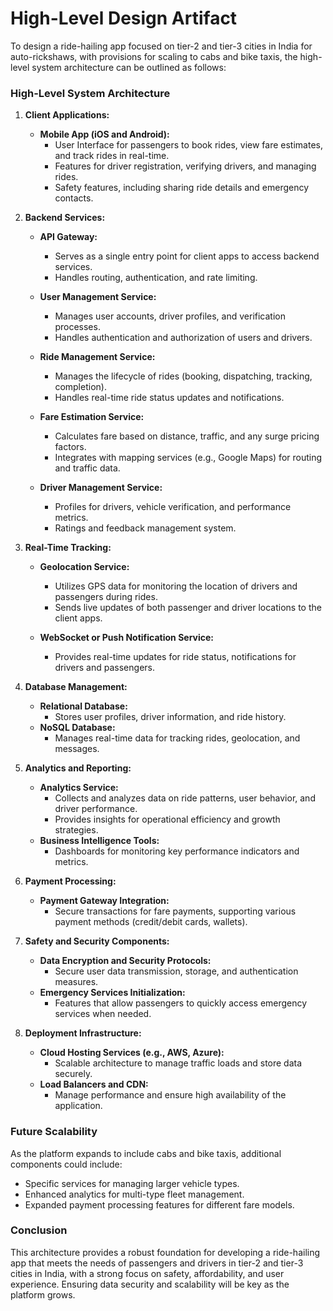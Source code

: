 # High-Level Design Artifact

To design a ride-hailing app focused on tier-2 and tier-3 cities in India for auto-rickshaws, with provisions for scaling to cabs and bike taxis, the high-level system architecture can be outlined as follows:

### High-Level System Architecture

1. **Client Applications:**
   - **Mobile App (iOS and Android):** 
     - User Interface for passengers to book rides, view fare estimates, and track rides in real-time.
     - Features for driver registration, verifying drivers, and managing rides.
     - Safety features, including sharing ride details and emergency contacts.

2. **Backend Services:**
   - **API Gateway:**
     - Serves as a single entry point for client apps to access backend services.
     - Handles routing, authentication, and rate limiting.

   - **User Management Service:**
     - Manages user accounts, driver profiles, and verification processes.
     - Handles authentication and authorization of users and drivers.

   - **Ride Management Service:**
     - Manages the lifecycle of rides (booking, dispatching, tracking, completion).
     - Handles real-time ride status updates and notifications.

   - **Fare Estimation Service:**
     - Calculates fare based on distance, traffic, and any surge pricing factors.
     - Integrates with mapping services (e.g., Google Maps) for routing and traffic data.

   - **Driver Management Service:**
     - Profiles for drivers, vehicle verification, and performance metrics.
     - Ratings and feedback management system.

3. **Real-Time Tracking:**
   - **Geolocation Service:**
     - Utilizes GPS data for monitoring the location of drivers and passengers during rides.
     - Sends live updates of both passenger and driver locations to the client apps.

   - **WebSocket or Push Notification Service:**
     - Provides real-time updates for ride status, notifications for drivers and passengers.

4. **Database Management:**
   - **Relational Database:** 
     - Stores user profiles, driver information, and ride history.
   - **NoSQL Database:**
     - Manages real-time data for tracking rides, geolocation, and messages.

5. **Analytics and Reporting:**
   - **Analytics Service:**
     - Collects and analyzes data on ride patterns, user behavior, and driver performance.
     - Provides insights for operational efficiency and growth strategies.
   - **Business Intelligence Tools:**
     - Dashboards for monitoring key performance indicators and metrics.

6. **Payment Processing:**
   - **Payment Gateway Integration:**
     - Secure transactions for fare payments, supporting various payment methods (credit/debit cards, wallets).

7. **Safety and Security Components:**
   - **Data Encryption and Security Protocols:**
     - Secure user data transmission, storage, and authentication measures.
   - **Emergency Services Initialization:**
     - Features that allow passengers to quickly access emergency services when needed.

8. **Deployment Infrastructure:**
   - **Cloud Hosting Services (e.g., AWS, Azure):**
     - Scalable architecture to manage traffic loads and store data securely.
   - **Load Balancers and CDN:**
     - Manage performance and ensure high availability of the application.

### Future Scalability
As the platform expands to include cabs and bike taxis, additional components could include:
- Specific services for managing larger vehicle types.
- Enhanced analytics for multi-type fleet management.
- Expanded payment processing features for different fare models.

### Conclusion
This architecture provides a robust foundation for developing a ride-hailing app that meets the needs of passengers and drivers in tier-2 and tier-3 cities in India, with a strong focus on safety, affordability, and user experience. Ensuring data security and scalability will be key as the platform grows.
